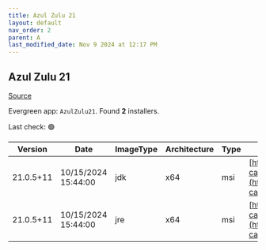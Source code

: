 ```yaml
---
title: Azul Zulu 21
layout: default
nav_order: 2
parent: A
last_modified_date: Nov 9 2024 at 12:17 PM
---
```


## Azul Zulu 21

[Source](https://www.azul.com/downloads/#zulu)

Evergreen app: `AzulZulu21`. Found **2** installers.

Last check: 🟢

| Version   | Date                | ImageType | Architecture | Type | URI                                                                                                                                        |
| --------- | ------------------- | --------- | ------------ | ---- | ------------------------------------------------------------------------------------------------------------------------------------------ |
| 21.0.5+11 | 10/15/2024 15:44:00 | jdk       | x64          | msi  | [https://cdn.azul.com/zulu/bin/zulu21.38.21-ca-jdk21.0.5-win_x64.msi](https://cdn.azul.com/zulu/bin/zulu21.38.21-ca-jdk21.0.5-win_x64.msi) |
| 21.0.5+11 | 10/15/2024 15:44:00 | jre       | x64          | msi  | [https://cdn.azul.com/zulu/bin/zulu21.38.21-ca-jre21.0.5-win_x64.msi](https://cdn.azul.com/zulu/bin/zulu21.38.21-ca-jre21.0.5-win_x64.msi) |
